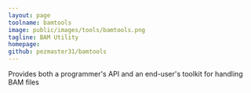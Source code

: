 ```yaml
---
layout: page
toolname: bamtools
image: public/images/tools/bamtools.png
tagline: BAM Utility
homepage: 
github: pezmaster31/bamtools
---
```


Provides both a programmer's API and an end-user's toolkit for handling BAM files